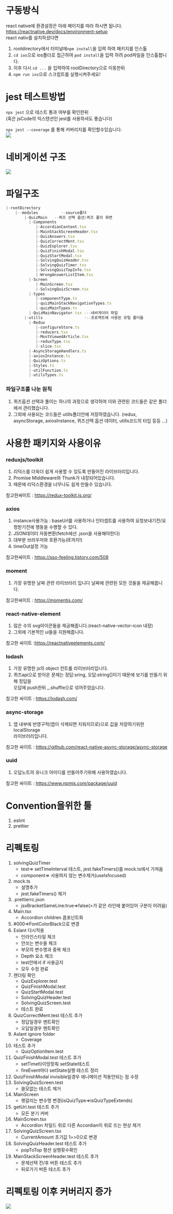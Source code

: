 # 구동방식

react native에 환경설정은 아래 페이지를 따라 하시면 됩니다.  
https://reactnative.dev/docs/environment-setup  
react nativ를 설치하셨다면

1. rootdirectory에서 터미널에`npm install`을 입력 하여 패키지를 인스톨
2. `cd ios`으로 ios폴더로 접근하여 `pod install`을 입력 하려 pod파일을 인스톨합니다.
3. 이후 다시 `cd ...` 을 입력하여 rootDirectory으로 이동한뒤
4. `npm run ios`으로 스크립트를 실행시켜주세요!

# jest 테스트방법

`npx jest` 으로 테스트 통과 여부를 확인한뒤  
(혹은 jsCode의 익스텐션인 jest를 사용하셔도 좋습니다)

`npx jest --coverage` 를 통해 커버리지를 확인할수있습니다.  
![](https://images.velog.io/images/jmyoon8/post/dd172e66-ed76-44c0-9141-87eb9aa86a9a/%E1%84%89%E1%85%B3%E1%84%8F%E1%85%B3%E1%84%85%E1%85%B5%E1%86%AB%E1%84%89%E1%85%A3%E1%86%BA%202021-12-26%20%E1%84%8B%E1%85%A9%E1%84%92%E1%85%AE%203.36.31.png)

# 네비게이션 구조

![](https://images.velog.io/images/jmyoon8/post/697a5daa-a950-4686-b188-65e2e6d04e68/%E1%84%89%E1%85%B3%E1%84%8F%E1%85%B3%E1%84%85%E1%85%B5%E1%86%AB%E1%84%89%E1%85%A3%E1%86%BA%202021-12-26%20%E1%84%8B%E1%85%A9%E1%84%92%E1%85%AE%203.14.01.png)

# 파일구조

```javascript
|-rootDirectory
    |--modules 			--source폴더
        |-QuizMain   --퀴즈 선택 옵션/퀴즈 플이 화면
          |-Components
             |-AccordianContent.tsx
             |-MainStackScreenHeader.tsx
             |-QuizAnswers.tsx
             |-QuizCorrectMent.tsx
             |-QuizExplorer.tsx
             |-QuizFinishModal.tsx
             |-QuizStartModal.tsx
             |-SolvingQuizHeader.tsx
             |-SolvingQuizTimer.tsx
             |-SolvingQuizTopInfo.tsx
             |-WrongAnswerListItem.tsx
          |-Screen
             |-MainScreen.tsx
             |-SolvingQuizScreen.tsx
          |-types
             |-componentType.ts
             |-quizMainStackNavigationTypes.ts
             |-quizMainTypes.ts
          |-QuizMainNavigator.tsx ---네비게이터 파일
        |-utills              	  ---프로젝트에 사용된 유틸 폴더들
          |-Redux
             |-configureStore.ts
             |-reducers.tsx
             |-MostViewedArticle.tsx
             |-reduxType.tsx
             |-slice.tsx
          |-AsyncStorageHandlers.ts
          |-axiosInstance.ts
          |-QuizOptions.ts
          |-Styles.ts
          |-utilFunction.ts
          |-utilsTypes.ts
```

### 파일구조를 나눈 원칙

1. 퀴즈옵션 선택과 풀이는 하나의 과정으로 생각하여 이와 관련된 코드들은 같은 폴더에서 관리했습니다.
2. 그외에 사용되는 코드들은 utills폴더안에 저장하였습니다. (redux, asyncStorage, axiosInstance, 퀴즈선택 옵션 데이터, utills코드의 타입 등등 ...)

# 사용한 패키지와 사용이유

### reduxjs/toolkit

1. 리덕스를 더욱더 쉽게 사용할 수 있도록 만들어진 라이브러리입니다.
2. Promise Middleware와 Thunk가 내장되어있습니다.
3. 때문에 리덕스환경을 너무나도 쉽게 만들수 있습니다.

참고한싸이트 : https://redux-toolkit.js.org/

### axios

1. instance사용가능 : baseUrl를 사용하거나 인터셉트를 사용하여 요청보내기전/요청받기전에 행동을 수행할 수 있다.
2. JSON데이터 자동변환(fetch에선 .json을 사용해야한다)
3. 대부분 브라우저와 호환가능(IE까지!)
4. timeOut설정 가능

참고한싸이트 : https://sso-feeling.tistory.com/508

### moment

1. 가장 유명한 날짜 관련 라이브러리 입니다 날짜에 관련된 모든 것들을 제공해줍니다.

참고한싸이트 : https://momentjs.com/

### react-native-element

1. 많은 수의 svg아이콘들을 제공해줍니다.(react-native-vector-icon 내장)
2. 그외에 기본적인 ui들을 지원해줍니다.

참고한 싸이트 :https://reactnativeelements.com/

### lodash

1. 가장 유명한 js의 object 컨트롤 라이브러리입니다.
2. 퀴즈api으로 받아온 문제는 정답:sring, 오답:string[]이기 때문에 보기를 만들기 위해 정답을  
   오답에 push한뒤 \_.shuffle으로 섞어주었습니다.

참고한 싸이트 : https://lodash.com/

### async-storage

1. 앱 내부에 반영구적(앱이 삭제되면 지워지므로)으로 값을 저장하기위한 localStorage  
   라이브러리입니다.

참고한 싸이트 : https://github.com/react-native-async-storage/async-storage

### uuid

1. 오답노트의 유니크 아이디를 만들어주기위해 사용하였습니다.

참고한 싸이트 : https://www.npmjs.com/package/uuid

# Convention을위한 툴

1. eslint
2. prettier

# 리펙토링
1. solvingQuizTimer  
   -  test=> setTimeInterval 테스트, jest.fakeTimers()를 mock.ts에서 가져옴  
   -  component=> 사용하지 않는 변수제거(useIsfocused)  
2. mock.ts  
   -  설명추가  
   -  jest.fakeTimers() 제거  
3. .prettierrc.json  
   -  jsxBracketSameLine:true=>false(>가 같은 라인에 붙어있어 구분이 어려움)  
4. Main.tsx  
   -  Accordion children 콤포넌트화  
5. #000=>FontColorBlack으로 변경  
6. Eslant 다시적용  
   -  인라인스타일 체크  
   -  안쓰는 변수들 체크  
   -  부모의 변수명과 중복 체크  
   -  Depth 요소 체크  
   -  test안에서 if 사용금지  
   -  모두 수정 완료  
7. 렌더링 확인  
   -  QuizExplorer.test  
   -  QuizFinishModal.test  
   -  QuizStartModal.test  
   -  SolvingQuizHeader.test  
   -  SolvingQuizScreen.test  
   -  테스트 완료  
8. QuizCorrectMent.test 테스트 추가  
   -  정답일경우 멘트확인  
   -  오답일경우 멘트확인  
9. Aslant ignore folder  
   -  Coverage  
10. 테스트 추가  
    - QuizOptionItem.test  
11. QuizFinishModal.test 테스트 추가  
    - setTime타이밍맞춰 setState테스트  
    - fireEvent마다 setState실행 테스트 정리  
12. QuizFinishModal invisible일경우 에니메이션 적용안되는 점 수정  
13. SolvingQuizScreen.test   
    - 쓸모없는 테스트 제거     
14. MainScreen  
    - 햇갈리는 변수명 변경(isQuizType=>isQuizTypeExtends)  
15. getUrl.test 테스트 추가  
    -  모든 분기 커버  
16. MainScreen.tsx  
    - Accordion 차일드 위로 다른 Accordian이 위로 뜨는 현상 제거  
17. SolvingQuizScreen.tsx  
    - CurrentAmount 초기값 1=>0으로 변경   
18. SolvingQuizHeader.test 테스트 추가  
    - popToTop 펑션 실행횟수확인  
19. MainStackScreenHeader.test 테스트 추가  
    - 문제선택 전/후 버튼 테스트 추가  
    - 뒤로가기 버튼 테스트 추가  
 
# 리펙토링 이후 커버리지 증가
![](https://images.velog.io/images/jmyoon8/post/dc900872-0e88-443e-be16-13fa979b283c/%E1%84%89%E1%85%B3%E1%84%8F%E1%85%B3%E1%84%85%E1%85%B5%E1%86%AB%E1%84%89%E1%85%A3%E1%86%BA%202022-01-11%20%E1%84%8B%E1%85%A9%E1%84%92%E1%85%AE%202.01.21.png)
